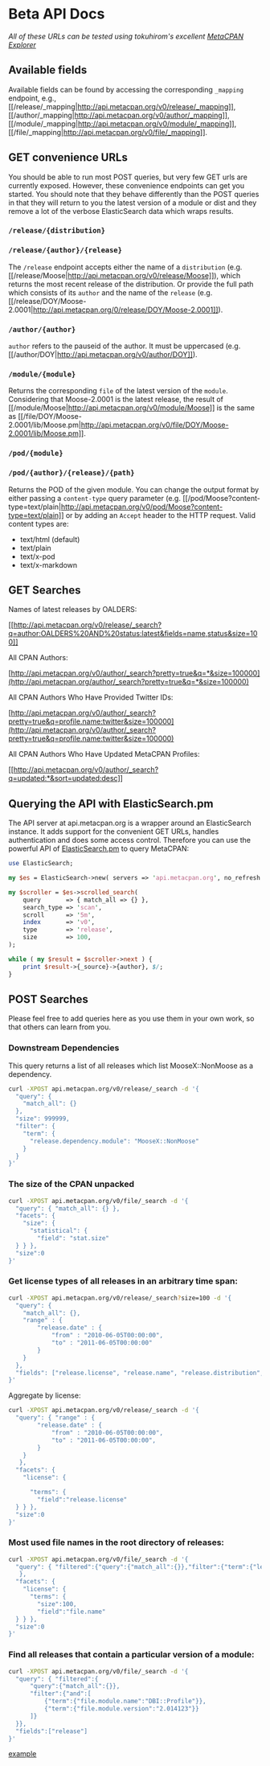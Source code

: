 # Beta API Docs

_All of these URLs can be tested using tokuhirom's excellent [MetaCPAN Explorer](http://explorer.metacpan.org)_

## Available fields

Available fields can be found by accessing the corresponding `_mapping` endpoint, e.g., [[/release/_mapping|http://api.metacpan.org/v0/release/_mapping]], [[/author/_mapping|http://api.metacpan.org/v0/author/_mapping]], [[/module/_mapping|http://api.metacpan.org/v0/module/_mapping]],
[[/file/_mapping|http://api.metacpan.org/v0/file/_mapping]].

## GET convenience URLs

You should be able to run most POST queries, but very few GET urls are currently exposed. However, these convenience endpoints can get you started.  You should note that they behave differently than the POST queries in that they will return to you the latest version of a module or dist and they remove a lot of the verbose ElasticSearch data which wraps results.

### `/release/{distribution}`

### `/release/{author}/{release}`

The `/release` endpoint accepts either the name of a `distribution` (e.g. [[/release/Moose|http://api.metacpan.org/v0/release/Moose]]), which returns the most recent release of the distribution. Or provide the full path which consists of its `author` and the name of the `release` (e.g. [[/release/DOY/Moose-2.0001|http://api.metacpan.org/0/release/DOY/Moose-2.0001]]).

### `/author/{author}`

`author` refers to the pauseid of the author. It must be uppercased (e.g. [[/author/DOY|http://api.metacpan.org/v0/author/DOY]]).

### `/module/{module}`

Returns the corresponding `file` of the latest version of the `module`. Considering that Moose-2.0001 is the latest release, the result of [[/module/Moose|http://api.metacpan.org/v0/module/Moose]] is the same as [[/file/DOY/Moose-2.0001/lib/Moose.pm|http://api.metacpan.org/v0/file/DOY/Moose-2.0001/lib/Moose.pm]].

### `/pod/{module}`

### `/pod/{author}/{release}/{path}`

Returns the POD of the given module. You can change the output format by either passing a `content-type` query parameter (e.g. [[/pod/Moose?content-type=text/plain|http://api.metacpan.org/v0/pod/Moose?content-type=text/plain]] or by adding an `Accept` header to the HTTP request. Valid content types are:

* text/html (default)
* text/plain
* text/x-pod
* text/x-markdown

## GET Searches

Names of latest releases by OALDERS:

[[http://api.metacpan.org/v0/release/_search?q=author:OALDERS%20AND%20status:latest&fields=name,status&size=100]]

All CPAN Authors:

[http://api.metacpan.org/v0/author/_search?pretty=true&q=*&size=100000](http://api.metacpan.org/author/_search?pretty=true&q=*&size=100000)

All CPAN Authors Who Have Provided Twitter IDs:

[http://api.metacpan.org/v0/author/_search?pretty=true&q=profile.name:twitter&size=100000](http://api.metacpan.org/v0/author/_search?pretty=true&q=profile.name:twitter&size=100000)

All CPAN Authors Who Have Updated MetaCPAN Profiles:

[[http://api.metacpan.org/v0/author/_search?q=updated:*&sort=updated:desc]]

## Querying the API with ElasticSearch.pm

The API server at api.metacpan.org is a wrapper around an ElasticSearch instance. It adds support for the convenient GET URLs, handles authentication and does some access control. Therefore you can use the powerful API of [ElasticSearch.pm](https://metacpan.org/module/ElasticSearch) to query MetaCPAN:

```perl
use ElasticSearch;

my $es = ElasticSearch->new( servers => 'api.metacpan.org', no_refresh => 1 );

my $scroller = $es->scrolled_search(
    query       => { match_all => {} },
    search_type => 'scan',
    scroll      => '5m',
    index       => 'v0',
    type        => 'release',
    size        => 100,
);

while ( my $result = $scroller->next ) {
    print $result->{_source}->{author}, $/;
}
```

## POST Searches

Please feel free to add queries here as you use them in your own work, so that others can learn from you.

### Downstream Dependencies

This query returns a list of all releases which list MooseX::NonMoose as a
dependency.

```sh
curl -XPOST api.metacpan.org/v0/release/_search -d '{
  "query": {
    "match_all": {}
  },
  "size": 999999,
  "filter": {
    "term": {
      "release.dependency.module": "MooseX::NonMoose"
    }
  }
}'
```

### The size of the CPAN unpacked

```sh
curl -XPOST api.metacpan.org/v0/file/_search -d '{
  "query": { "match_all": {} },
  "facets": { 
    "size": {
      "statistical": {
        "field": "stat.size"
  } } },
  "size":0
}'
```

### Get license types of all releases in an arbitrary time span:

```sh
curl -XPOST api.metacpan.org/v0/release/_search?size=100 -d '{
  "query": {
    "match_all": {},
    "range" : {
        "release.date" : {
            "from" : "2010-06-05T00:00:00",
            "to" : "2011-06-05T00:00:00"
        }
    }
  },
  "fields": ["release.license", "release.name", "release.distribution", "release.date", "release.version_numified"]
}'
```

Aggregate by license:

```sh
curl -XPOST api.metacpan.org/v0/release/_search -d '{
  "query": { "range" : {
        "release.date" : {
            "from" : "2010-06-05T00:00:00",
            "to" : "2011-06-05T00:00:00",
        }
    }
   },
  "facets": { 
    "license": {

      "terms": {
        "field":"release.license"
  } } },
  "size":0
}'
```

### Most used file names in the root directory of releases:

```sh
curl -XPOST api.metacpan.org/v0/file/_search -d '{
  "query": { "filtered":{"query":{"match_all":{}},"filter":{"term":{"level":0}}}
   },
  "facets": { 
    "license": {
      "terms": {
        "size":100,
        "field":"file.name"
  } } },
  "size":0
}'
```

### Find all releases that contain a particular version of a module:

```sh
curl -XPOST api.metacpan.org/v0/file/_search -d '{
  "query": { "filtered":{
      "query":{"match_all":{}},
      "filter":{"and":[
          {"term":{"file.module.name":"DBI::Profile"}},
          {"term":{"file.module.version":"2.014123"}}
      ]}
  }},
  "fields":["release"]
}'
```
[example](http://explorer.metacpan.org/?url=%2Ffile&content=%7B%22query%22%3A%7B%22filtered%22%3A%7B%22query%22%3A%7B%22match_all%22%3A%7B%7D%7D%2C%22filter%22%3A%7B%22and%22%3A%5B%7B%22term%22%3A%7B%22file.module.name%22%3A%22DBI%3A%3AProfile%22%7D%7D%2C%7B%22term%22%3A%7B%22file.module.version%22%3A%222.014123%22%7D%7D%5D%7D%7D%7D%2C%22fields%22%3A%5B%22release%22%5D%7D)